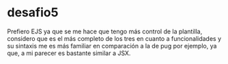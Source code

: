 # desafio5
Prefiero EJS ya que se me hace que tengo más control de la plantilla, considero que es el más completo de los tres en cuanto a funcionalidades y su sintaxis
me es más familiar en comparación a la de pug por ejemplo, ya que, a mi parecer es bastante similar a JSX.
